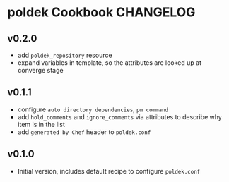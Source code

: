 # poldek Cookbook CHANGELOG

## v0.2.0

- add `poldek_repository` resource
- expand variables in template, so the attributes are looked up at converge stage

## v0.1.1

- configure `auto directory dependencies`, `pm command`
- add `hold_comments` and `ignore_comments` via attributes to describe why item is in the list
- add `generated by Chef` header to `poldek.conf`


## v0.1.0
- Initial version, includes default recipe to configure `poldek.conf`

